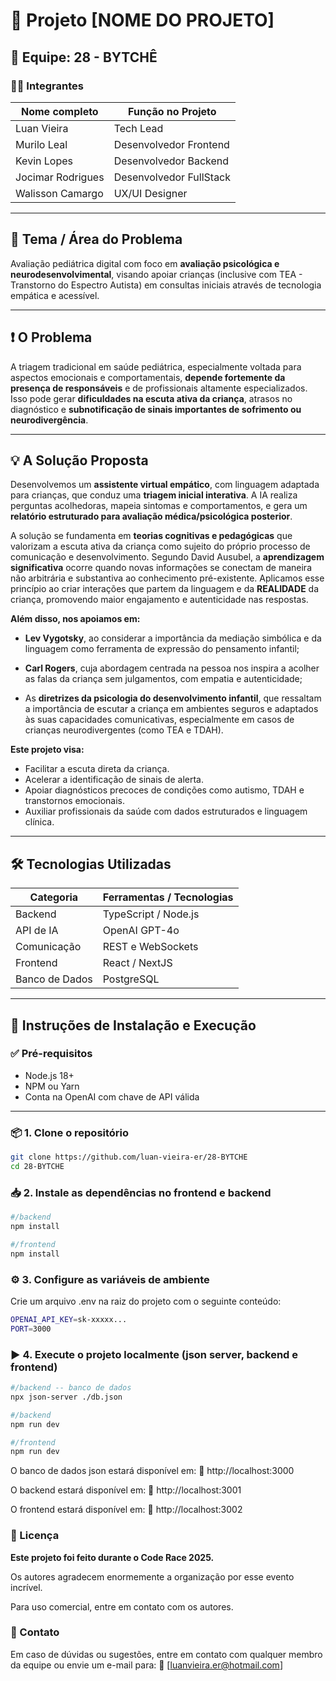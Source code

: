 # 🧠 Projeto [NOME DO PROJETO]

## 👥 Equipe: 28 - BYTCHÊ

### 👨‍💻 Integrantes

| Nome completo       | Função no Projeto                  |
|---------------------|------------------------------------|
| Luan Vieira     | Tech Lead              |
| Murilo Leal     | Desenvolvedor Frontend            |
| Kevin Lopes     | Desenvolvedor Backend                     |
| Jocimar Rodrigues      | Desenvolvedor FullStack  |
| Walisson Camargo          | UX/UI Designer           |

---

## 🧭 Tema / Área do Problema

Avaliação pediátrica digital com foco em **avaliação psicológica e neurodesenvolvimental**, visando apoiar crianças (inclusive com TEA - Transtorno do Espectro Autista) em consultas iniciais através de tecnologia empática e acessível.

---

## ❗ O Problema

A triagem tradicional em saúde pediátrica, especialmente voltada para aspectos emocionais e comportamentais, **depende fortemente da presença de responsáveis** e de profissionais altamente especializados. Isso pode gerar **dificuldades na escuta ativa da criança**, atrasos no diagnóstico e **subnotificação de sinais importantes de sofrimento ou neurodivergência**.

---



## 💡 A Solução Proposta

Desenvolvemos um **assistente virtual empático**, com linguagem adaptada para crianças, que conduz uma **triagem inicial interativa**. A IA realiza perguntas acolhedoras, mapeia sintomas e comportamentos, e gera um **relatório estruturado para avaliação médica/psicológica posterior**.

A solução se fundamenta em **teorias cognitivas e pedagógicas** que valorizam a escuta ativa da criança como sujeito do próprio processo de comunicação e desenvolvimento. Segundo David Ausubel, a **aprendizagem significativa** ocorre quando novas informações se conectam de maneira não arbitrária e substantiva ao conhecimento pré-existente. Aplicamos esse princípio ao criar interações que partem da linguagem e da **REALIDADE** da criança, promovendo maior engajamento e autenticidade nas respostas.

**Além disso, nos apoiamos em:**

- **Lev Vygotsky**, ao considerar a importância da mediação simbólica e da linguagem como ferramenta de expressão do pensamento infantil;

- **Carl Rogers**, cuja abordagem centrada na pessoa nos inspira a acolher as falas da criança sem julgamentos, com empatia e autenticidade;

- As **diretrizes da psicologia do desenvolvimento infantil**, que ressaltam a importância de escutar a criança em ambientes seguros e adaptados às suas capacidades comunicativas, especialmente em casos de crianças neurodivergentes (como TEA e TDAH).

**Este projeto visa:**

- Facilitar a escuta direta da criança.
- Acelerar a identificação de sinais de alerta.
- Apoiar diagnósticos precoces de condições como autismo, TDAH e transtornos emocionais.
- Auxiliar profissionais da saúde com dados estruturados e linguagem clínica.

---

## 🛠️ Tecnologias Utilizadas

| Categoria               | Ferramentas / Tecnologias            |
|------------------------|--------------------------------------|
| Backend      | TypeScript / Node.js        |
| API de IA              | OpenAI GPT-4o                        |
| Comunicação           | REST e WebSockets                 |
| Frontend          | React / NextJS                           |
| Banco de Dados         | PostgreSQL |

---

## 🚀 Instruções de Instalação e Execução

### ✅ Pré-requisitos

- Node.js 18+
- NPM ou Yarn
- Conta na OpenAI com chave de API válida

---

### 📦 1. Clone o repositório

```bash
git clone https://github.com/luan-vieira-er/28-BYTCHE
cd 28-BYTCHE
```

### 📥 2. Instale as dependências no frontend e backend

```bash
#/backend
npm install

#/frontend
npm install
```

### ⚙️ 3. Configure as variáveis de ambiente
Crie um arquivo .env na raiz do projeto com o seguinte conteúdo:

```bash
OPENAI_API_KEY=sk-xxxxx...
PORT=3000
```
### ▶️ 4. Execute o projeto localmente (json server, backend e frontend)

```bash
#/backend -- banco de dados
npx json-server ./db.json

#/backend
npm run dev

#/frontend
npm run dev
```

O banco de dados json estará disponível em:
📍 http://localhost:3000

O backend estará disponível em:
📍 http://localhost:3001

O frontend estará disponível em:
📍 http://localhost:3002

### 📄 Licença
**Este projeto foi feito durante o Code Race 2025.**

Os autores agradecem enormemente a organização por esse evento incrível.

Para uso comercial, entre em contato com os autores.

### 💬 Contato
Em caso de dúvidas ou sugestões, entre em contato com qualquer membro da equipe ou envie um e-mail para:
📧 [luanvieira.er@hotmail.com]